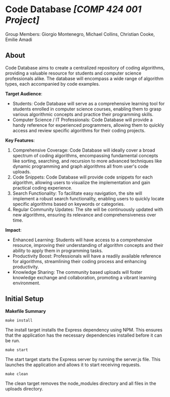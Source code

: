# Code Database _[COMP 424 001 Project]_

Group Members: Giorgio Montenegro, Michael Collins, Christian Cooke, Emilie Amadi

## About

Code Database aims to create a centralized repository of coding algorithms, 
providing a valuable resource for students and computer science professionals 
alike. The database will encompass a wide range of algorithm types, each 
accompanied by code examples. 

**Target Audience**:

- Students: Code Database will serve as a comprehensive learning tool for 
students enrolled in computer science courses, enabling them to grasp various 
algorithmic concepts and practice their programming skills.
- Computer Science / IT Professionals: Code Database will provide a handy reference 
for experienced programmers, allowing them to quickly access and review 
specific algorithms for their coding projects.

**Key Features**:

1) Comprehensive Coverage: Code Database will ideally cover a broad spectrum 
of coding algorithms, encompassing fundamental concepts like sorting, 
searching, and recursion to more advanced techniques like dynamic programming 
and graph algorithms all from user's code uploads.
2) Code Snippets: Code Database will provide code snippets for each algorithm, 
allowing users to visualize the implementation and gain practical coding 
experience.
3) Search Functionality: To facilitate easy navigation, the site will 
implement a robust search functionality, enabling users to quickly locate 
specific algorithms based on keywords or categories.
4) Regular Community Updates: The site will be continuously updated with new algorithms, 
ensuring its relevance and comprehensiveness over time.

**Impact**:

- Enhanced Learning: Students will have access to a comprehensive resource, 
improving their understanding of algorithm concepts and their ability to apply them 
in programming tasks.
- Productivity Boost: Professionals will have a readily available reference for 
algorithms, streamlining their coding process and enhancing productivity.
- Knowledge Sharing: The community based uploads will foster knowledge exchange and 
collaboration, promoting a vibrant learning environment.

## Initial Setup

**Makefile Summary**

    make install
The install target installs the Express dependency using NPM. 
This ensures that the application has the necessary dependencies installed before 
it can be run.

    make start
The start target starts the Express server by running the server.js 
file. This launches the application and allows it to start receiving requests.

    make clean
The clean target removes the node_modules directory and all files in 
the uploads directory.
